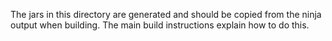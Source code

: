 The jars in this directory are generated and should be copied from the ninja output when building. The main build instructions explain how to do this.
